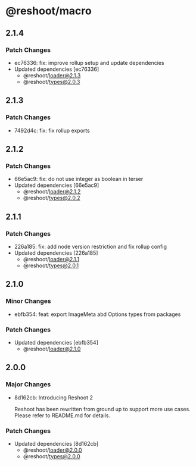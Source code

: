 # @reshoot/macro

## 2.1.4

### Patch Changes

- ec76336: fix: improve rollup setup and update dependencies
- Updated dependencies [ec76336]
  - @reshoot/loader@2.1.3
  - @reshoot/types@2.0.3

## 2.1.3

### Patch Changes

- 7492d4c: fix: fix rollup exports

## 2.1.2

### Patch Changes

- 66e5ac9: fix: do not use integer as boolean in terser
- Updated dependencies [66e5ac9]
  - @reshoot/loader@2.1.2
  - @reshoot/types@2.0.2

## 2.1.1

### Patch Changes

- 226a185: fix: add node version restriction and fix rollup config
- Updated dependencies [226a185]
  - @reshoot/loader@2.1.1
  - @reshoot/types@2.0.1

## 2.1.0

### Minor Changes

- ebfb354: feat: export ImageMeta abd Options types from packages

### Patch Changes

- Updated dependencies [ebfb354]
  - @reshoot/loader@2.1.0

## 2.0.0

### Major Changes

- 8d162cb: Introducing Reshoot 2

  Reshoot has been rewritten from ground up to support more use cases. Please refer to README.md for details.

### Patch Changes

- Updated dependencies [8d162cb]
  - @reshoot/loader@2.0.0
  - @reshoot/types@2.0.0
